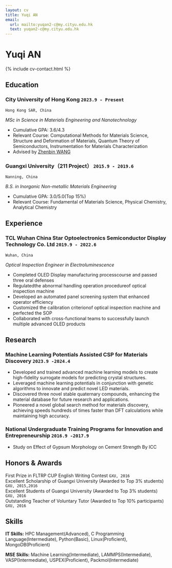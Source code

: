 ```yaml
---
layout: cv
title: Yuqi AN
email:
  url: mailto:yuqan2-c@my.cityu.edu.hk
  text: yuqan2-c@my.cityu.edu.hk
---
```


# Yuqi **AN**

<!--
include contact information from the front matter
Supported arguments:
    - homepage: url, text
    - phone
    - email
-->

{% include cv-contact.html %}

## Education

### **City University of Hong Kong** `2023.9 - Present`

```
Hong Kong SAR, China
```

*MSc in Science in Materials Engineering and Nanotechnology*
- Cumulative GPA: 3.6/4.3
- Relevant Course: Computational Methods for Materials Science, Structure and Deformation of Materials, Quantum Theory of Semiconductors, Instrumentation for Materials Characterization
- Advised by [Zhenbin WANG](https://www.cityu.edu.hk/mse/people/mse-faculty/wang-zhenbin)

### **Guangxi University（211 Project）** `2015.9 - 2019.6`

```
Nanning, China
```

*B.S. in Inorganic Non-metallic Materials Engineering*
- Cumulative GPA: 3.0/5.0(Top 15%)
- Relevant Course: Fundamental of Materials Science, Physical Chemistry, Analytical Chemistry

## Experience

### **TCL Wuhan China Star Optoelectronics Semiconductor Display Technology Co. Ltd** `2019.9 - 2022.6`

```
Wuhan, China
```

*Optical Inspection Engineer in Electroluminescence*
- Completed OLED Display manufacturing processcourse and passed three oral defenses
- Regulatedthe abnormal handling operation procedureof optical inspection machine
- Developed an automated panel screening system that enhanced operator efficiency
- Customized the calibration criterionof optical inspection machine and perfected the SOP
- Collaborated with cross-functional teams to successfully launch multiple advanced OLED products


## Research 

### **Machine Learning Potentials Assisted CSP for Materials Discovery** `2023.9 -2024.4`
- Developed and trained advanced machine learning models to create high-fidelity surrogate models for predicting crystal structures.
- Leveraged machine learning potentials in conjunction with genetic algorithms to innovate and predict novel LED materials.
- Discovered three novel stable quaternary compounds, enhancing the material database for future research and applications.
- Pioneered a novel global search method for materials discovery, achieving speeds hundreds of times faster than DFT calculations while maintaining high accuracy.

### **National Undergraduate Training Programs for Innovation and Entrepreneurship** `2016.9 -2017.9`
- Study on Effect of Gypsum Morphology on Cement Strength By ICC

## Honors & Awards

First Prize in FLTRP CUP English Writing Contest `GXU, 2016` <br>
Excellent Scholarship of Guangxi University (Awarded to Top 3% students) `GXU, 2015,2016` <br>
Excellent Students of Guangxi University (Awarded to Top 3% students) `GXU, 2016` <br>
Outstanding Teacher of Voluntary Tutor (Awarded to Top 10% participants) `GXU, 2016` <br>

## Skills 

**IT Skills:** HPC Management(Advanced), C Programming Language(Intermediate), Python(Basic), Linux(Proficient), MongoDB(Proficient) 

**MSE Skills:** Machine Learning(Intermediate), LAMMPS(Intermediate), VASP(Intermediate), USPEX(Proficient), Packmol(Intermediate) 




<!-- ### Footer

Last updated: May 2024 -->
